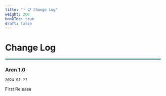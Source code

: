 ```yaml
---
title: "└ 📋 Change Log"
weight: 200
bookToc: true
draft: false
---
```


Change Log
===========

<hr style="border: 1px solid #44c0c9;">

### Aren 1.0

`2024-0?-??`

First Release
